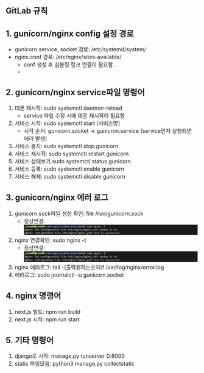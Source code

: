 ## GitLab 규칙

## 1. gunicorn/nginx config 설정 경로

- gunicorn.service, socket 경로: /etc/systemd/system/
- nginx.conf 경로: /etc/nginx/sites-available/
  - conf 생성 후 심볼링 링크 연결이 필요함.
  -

## 2. gunicorn/nginx service파일 명령어

1. 데몬 재시작: sudo systemctl daemon-reload
   - service 파일 수정 시에 데몬 재시작이 필요함
2. 서비스 시작: sudo systemctl start [서비스명]
   - 시작 순서: gunicorn.socket -> gunicron.service (service먼저 실행되면 에러 발생)
3. 서비스 중지: sudo systemctl stop gunicorn
4. 서비스 재시작: sudo systemctl restart gunicorn
5. 서비스 상태보기 sudo systemctl status gunicorn
6. 서비스 등록: sudo systemctl enable gunicorn
7. 서비스 해제: sudo systemctl disable gunicorn

## 3. gunicorn/nginx 에러 로그

1. gunicorn.sock파일 생성 확인: file /run/gunicorn.sock
   - 정상연결: ![](img/4-1.png)
2. nginx 연결확인: sudo nginx -t
   - 정상연결: ![](img/4-2.png)
3. nginx 에러로그: tail -(출력원하는숫자)f /var/log/nginx/error.log
4. 에러로그: sudo journalctl -u gunicorn.socket

## 4. nginx 명령어

1. next.js 빌드: npm run build
2. next.js 시작: npm run start

## 5. 기타 명령어

1. django로 시작: manage.py runserver 0:8000
2. static 파일모음: python3 manage.py collectstatic
